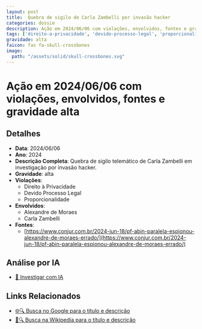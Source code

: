 ```yaml
---
layout: post
title:  Quebra de sigilo de Carla Zambelli por invasão hacker
categories: dossie
description: Ação em 2024/06/06 com violações, envolvidos, fontes e gravidade alta
tags: ['direito-a-privacidade', 'devido-processo-legal', 'proporcionalidade', 'alexandre-de-moraes', 'carla-zambelli', 'gravidade-alta']
gravidade: alta
faicon: fas fa-skull-crossbones
image:
  path: "/assets/solid/skull-crossbones.svg"
---
```


# Ação em 2024/06/06 com violações, envolvidos, fontes e gravidade alta

## Detalhes
- **Data**: 2024/06/06
- **Ano**: 2024
- **Descrição Completa**: Quebra de sigilo telemático de Carla Zambelli em investigação por invasão hacker.
- **Gravidade**: alta <i class="fas fa-skull-crossbones fa-2x"></i>
- **Violações**:
  - Direito à Privacidade
  - Devido Processo Legal
  - Proporcionalidade
- **Envolvidos**:
  - Alexandre de Moraes
  - Carla Zambelli
- **Fontes**:
  - [https://www.conjur.com.br/2024-jun-18/pf-abin-paralela-espionou-alexandre-de-moraes-errado/](https://www.conjur.com.br/2024-jun-18/pf-abin-paralela-espionou-alexandre-de-moraes-errado/)

## Análise por IA
- [🤖 Investigar com IA](https://www.perplexity.ai/search?q=%22Alexandre%20de%20Moraes%22%20Quebra%20de%20sigilo%20de%20Carla%20Zambelli%20por%20invas%C3%A3o%20hacker%20Quebra%20de%20sigilo%20telem%C3%A1tico%20de%20Carla%20Zambelli%20em%20investiga%C3%A7%C3%A3o%20por%20invas%C3%A3o%20hacker.%20Direito%20%C3%A0%20Privacidade%20Devido%20Processo%20Legal%20Proporcionalidade%202024%20gravidade%20alta)

## Links Relacionados
- [🌐🔍 Busca no Google para o título e descrição](https://www.google.com/search?q=%22Alexandre%20de%20Moraes%22%20Quebra%20de%20sigilo%20de%20Carla%20Zambelli%20por%20invas%C3%A3o%20hacker%20Quebra%20de%20sigilo%20telem%C3%A1tico%20de%20Carla%20Zambelli%20em%20investiga%C3%A7%C3%A3o%20por%20invas%C3%A3o%20hacker.%20Direito%20%C3%A0%20Privacidade%20Devido%20Processo%20Legal%20Proporcionalidade%202024%20gravidade%20alta)
- [📖🔍 Busca na Wikipedia para o título e descrição](https://pt.wikipedia.org/w/index.php?search=%22Alexandre%20de%20Moraes%22%20Quebra%20de%20sigilo%20de%20Carla%20Zambelli%20por%20invas%C3%A3o%20hacker%20Quebra%20de%20sigilo%20telem%C3%A1tico%20de%20Carla%20Zambelli%20em%20investiga%C3%A7%C3%A3o%20por%20invas%C3%A3o%20hacker.%20Direito%20%C3%A0%20Privacidade%20Devido%20Processo%20Legal%20Proporcionalidade%202024%20gravidade%20alta)

